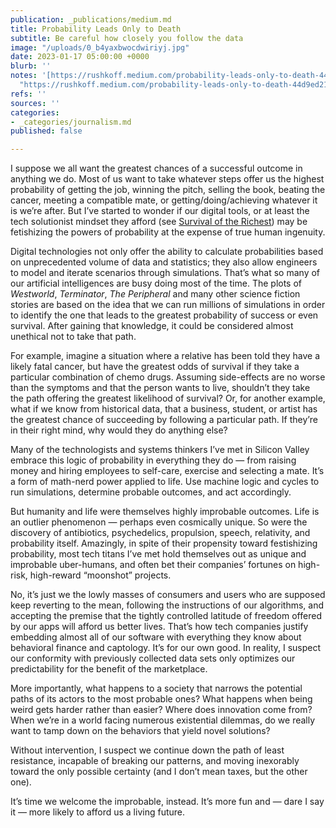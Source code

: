 ```yaml
---
publication: _publications/medium.md
title: Probability Leads Only to Death
subtitle: Be careful how closely you follow the data
image: "/uploads/0_b4yaxbwocdwiriyj.jpg"
date: 2023-01-17 05:00:00 +0000
blurb: ''
notes: '[https://rushkoff.medium.com/probability-leads-only-to-death-44d9ed218b94](https://rushkoff.medium.com/probability-leads-only-to-death-44d9ed218b94
  "https://rushkoff.medium.com/probability-leads-only-to-death-44d9ed218b94")'
refs: ''
sources: ''
categories:
- _categories/journalism.md
published: false

---
```

I suppose we all want the greatest chances of a successful outcome in anything we do. Most of us want to take whatever steps offer us the highest probability of getting the job, winning the pitch, selling the book, beating the cancer, meeting a compatible mate, or getting/doing/achieving whatever it is we’re after. But I’ve started to wonder if our digital tools, or at least the tech solutionist mindset they afford (see [Survival of the Richest](https://wwnorton.com/books/survival-of-the-richest)) may be fetishizing the powers of probability at the expense of true human ingenuity.

Digital technologies not only offer the ability to calculate probabilities based on unprecedented volume of data and statistics; they also allow engineers to model and iterate scenarios through simulations. That’s what so many of our artificial intelligences are busy doing most of the time. The plots of _Westworld_, _Terminator_, _The Peripheral_ and many other science fiction stories are based on the idea that we can run millions of simulations in order to identify the one that leads to the greatest probability of success or even survival. After gaining that knowledge, it could be considered almost unethical not to take that path.

For example, imagine a situation where a relative has been told they have a likely fatal cancer, but have the greatest odds of survival if they take a particular combination of chemo drugs. Assuming side-effects are no worse than the symptoms and that the person wants to live, shouldn’t they take the path offering the greatest likelihood of survival? Or, for another example, what if we know from historical data, that a business, student, or artist has the greatest chance of succeeding by following a particular path. If they’re in their right mind, why would they do anything else?

Many of the technologists and systems thinkers I’ve met in Silicon Valley embrace this logic of probability in everything they do — from raising money and hiring employees to self-care, exercise and selecting a mate. It’s a form of math-nerd power applied to life. Use machine logic and cycles to run simulations, determine probable outcomes, and act accordingly.

But humanity and life were themselves highly improbable outcomes. Life is an outlier phenomenon — perhaps even cosmically unique. So were the discovery of antibiotics, psychedelics, propulsion, speech, relativity, and probability itself. Amazingly, in spite of their propensity toward festishizing probability, most tech titans I’ve met hold themselves out as unique and improbable uber-humans, and often bet their companies’ fortunes on high-risk, high-reward “moonshot” projects.

No, it’s just we the lowly masses of consumers and users who are supposed keep reverting to the mean, following the instructions of our algorithms, and accepting the premise that the tightly controlled latitude of freedom offered by our apps will afford us better lives. That’s how tech companies justify embedding almost all of our software with everything they know about behavioral finance and captology. It’s for our own good. In reality, I suspect our conformity with previously collected data sets only optimizes our predictability for the benefit of the marketplace.

More importantly, what happens to a society that narrows the potential paths of its actors to the most probable ones? What happens when being weird gets harder rather than easier? Where does innovation come from? When we’re in a world facing numerous existential dilemmas, do we really want to tamp down on the behaviors that yield novel solutions?

Without intervention, I suspect we continue down the path of least resistance, incapable of breaking our patterns, and moving inexorably toward the only possible certainty (and I don’t mean taxes, but the other one).

It’s time we welcome the improbable, instead. It’s more fun and — dare I say it — more likely to afford us a living future.